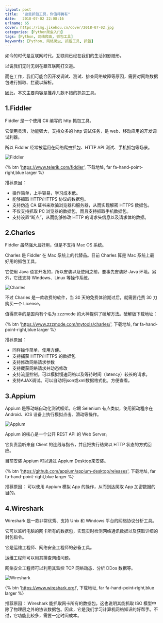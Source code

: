 ```yaml
---
layout: post
title:  "这些抓包工具，你值得拥有"
date:   2018-07-02 22:08:16
urlname: 65
cover: https://img.jikehou.cn/cover/2018-07-02.jpg
categories: [Python爬虫入门]
tags: [Python, 网络爬虫, 抓包工具]
keywords: [Python, 网络爬虫, 抓包工具, 抓包]
---
```

如今的时代是互联网时代，互联网已经在我们的生活如影随形。

以说我们无时无刻在跟互联网打交道。

而在工作，我们可能会因开发调试、测试、排查网络故障等原因，需要对网路数据包进行抓取、拦截以解析。

因此，本文主要内容是推荐几款不错的抓包工具。
<!-- more -->
## 1.Fiddler
Fiddler 是一个使用 C# 编写的 http 抓包工具。

它使用灵活，功能强大，支持众多的 http 调试任务，是 web、移动应用的开发调试利器。

所以 Fiddler 经常被运用在网络爬虫抓包、HTTP API 测试、手机抓包等场景。

![Fiddler](https://img.jikehou.cn/img/20180702_1.png)

{% btn 'https://www.telerik.com/fiddler', 下载地址, far fa-hand-point-right,blue larger %}


推荐原因：
- 操作简单，上手容易，学习成本低。
- 能够抓取 HTTP/HTTPS 协议的数据包。
- 支持伪造 CA 证书来欺骗浏览器和服务器，从而实现解密 HTTPS 数据包。
- 不仅支持抓取 PC 浏览器的数据包，而且支持抓取手机数据包。
- 支持设置“断点”，从而能够修改 HTTP 的请求头信息以及请求体的数据。


## 2.Charles
Fiddler 虽然强大且好用，但是不支持 Mac OS 系统。

Charles 是 Fiddler 在 Mac 系统上的代替品。目前 Charles 算是 Mac 系统上最好用的抓包工具。

它使用 Java 语言开发的，所以安装以及使用之前，要事先安装好 Java 环境。另外，它还支持 Windows、Linux 等操作系统。

![Charles](https://img.jikehou.cn/img/20180702_2.png)


不过 Charles 是一款收费的软件，当 30 天的免费体验期过后，就需要花费 30 刀购买一个 License。

值得庆幸的是国内有个名为 zzzmode 的大神提供了破解方法。破解版下载地址：

{% btn 'https://www.zzzmode.com/mytools/charles/', 下载地址, far fa-hand-point-right,blue larger %}


推荐原因：
- 同样操作简单，使用方便。
- 支持捕获 HTTP/HTTPS 的数据包
- 支持修改网络请求参数
- 支持截获网络请求并动态修改
- 支持流量控制。可以模拟慢速网络以及等待时间（latency）较长的请求。
- 支持AJAX调试。可以自动将json或xml数据格式化，方便查看。

## 3.Appium
Appium 是移动端自动化测试框架。它跟 Selenium 有点类似，使用驱动程序在 Android、iOS 设备上执行模拟点击、滑动等操作。

![Appium](https://img.jikehou.cn/img/20180702_3.jpg)

Appium 的核心是一个公开 REST API 的 Web Server。

它负责监听来自 Client 的连线与指令，并且把执行结果以 HTTP 状态的方式回应。

目前安装 Appium 可以通过 Appium Desktop来安装。

{% btn 'https://github.com/appium/appium-desktop/releases', 下载地址, far fa-hand-point-right,blue larger %}


推荐原因：
可以使用 Appium 模拟 App 的操作，从而到达爬取 App 加密数据的目的。

## 4.Wireshark
Wireshark 是一款非常优秀、支持 Unix 和 Windows 平台的网络协议分析工具。

它可以监听电脑的网卡所有的数据包，实现实时检测网络通讯数据以及获取详细的封包指令。

它是运维工程师、网络安全工程师的必备工具。

运维工程师可以用其排查网络问题。

网络安全工程师可以利用其监控 TCP 网络动态、分析 DDos 数据等。

![Wireshark](https://img.jikehou.cn/img/20180702_4.png)

{% btn 'https://www.wireshark.org/', 下载地址, far fa-hand-point-right,blue larger %}


推荐原因：
Wireshark 能抓取网卡所有的数据包。这也说明其能抓取 ISO 模型中除了物理层之外的协议数据包。因此，它是我们学习计算机网络知识的好帮手。不过，它功能比较多，需要一定时间成本。